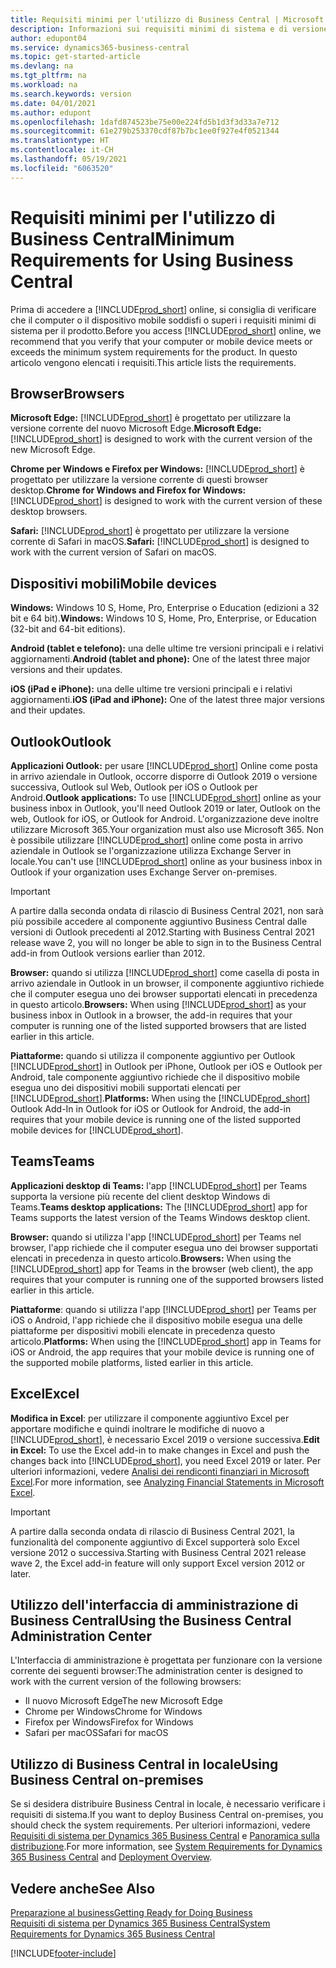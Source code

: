 ```yaml
---
title: Requisiti minimi per l'utilizzo di Business Central | Microsoft Docs
description: Informazioni sui requisiti minimi di sistema e di versione per l'utilizzo di Business Central online.
author: edupont04
ms.service: dynamics365-business-central
ms.topic: get-started-article
ms.devlang: na
ms.tgt_pltfrm: na
ms.workload: na
ms.search.keywords: version
ms.date: 04/01/2021
ms.author: edupont
ms.openlocfilehash: 1dafd874523be75e00e224fd5b1d3f3d33a7e712
ms.sourcegitcommit: 61e279b253370cdf87b7bc1ee0f927e4f0521344
ms.translationtype: HT
ms.contentlocale: it-CH
ms.lasthandoff: 05/19/2021
ms.locfileid: "6063520"
---
```

# <a name="minimum-requirements-for-using-business-central"></a><span data-ttu-id="09f2b-103">Requisiti minimi per l'utilizzo di Business Central</span><span class="sxs-lookup"><span data-stu-id="09f2b-103">Minimum Requirements for Using Business Central</span></span>

<span data-ttu-id="09f2b-104">Prima di accedere a [!INCLUDE[prod_short](includes/prod_short.md)] online, si consiglia di verificare che il computer o il dispositivo mobile soddisfi o superi i requisiti minimi di sistema per il prodotto.</span><span class="sxs-lookup"><span data-stu-id="09f2b-104">Before you access [!INCLUDE[prod_short](includes/prod_short.md)] online, we recommend that you verify that your computer or mobile device meets or exceeds the minimum system requirements for the product.</span></span> <span data-ttu-id="09f2b-105">In questo articolo vengono elencati i requisiti.</span><span class="sxs-lookup"><span data-stu-id="09f2b-105">This article lists the requirements.</span></span>  

## <a name="browsers"></a><span data-ttu-id="09f2b-106">Browser</span><span class="sxs-lookup"><span data-stu-id="09f2b-106">Browsers</span></span>

<span data-ttu-id="09f2b-107">**Microsoft Edge:** [!INCLUDE[prod_short](includes/prod_short.md)] è progettato per utilizzare la versione corrente del nuovo Microsoft Edge.</span><span class="sxs-lookup"><span data-stu-id="09f2b-107">**Microsoft Edge:** [!INCLUDE[prod_short](includes/prod_short.md)] is designed to work with the current version of the new Microsoft Edge.</span></span>
  
<span data-ttu-id="09f2b-108">**Chrome per Windows e Firefox per Windows:** [!INCLUDE[prod_short](includes/prod_short.md)] è progettato per utilizzare la versione corrente di questi browser desktop.</span><span class="sxs-lookup"><span data-stu-id="09f2b-108">**Chrome for Windows and Firefox for Windows:** [!INCLUDE[prod_short](includes/prod_short.md)] is designed to work with the current version of these desktop browsers.</span></span> 
 
<span data-ttu-id="09f2b-109">**Safari:** [!INCLUDE[prod_short](includes/prod_short.md)] è progettato per utilizzare la versione corrente di Safari in macOS.</span><span class="sxs-lookup"><span data-stu-id="09f2b-109">**Safari:** [!INCLUDE[prod_short](includes/prod_short.md)] is designed to work with the current version of Safari on macOS.</span></span>  

## <a name="mobile-devices"></a><span data-ttu-id="09f2b-110">Dispositivi mobili</span><span class="sxs-lookup"><span data-stu-id="09f2b-110">Mobile devices</span></span>

<span data-ttu-id="09f2b-111">**Windows:** Windows 10 S, Home, Pro, Enterprise o Education (edizioni a 32 bit e 64 bit).</span><span class="sxs-lookup"><span data-stu-id="09f2b-111">**Windows:** Windows 10 S, Home, Pro, Enterprise, or Education (32-bit and 64-bit editions).</span></span>

<span data-ttu-id="09f2b-112">**Android (tablet e telefono):** una delle ultime tre versioni principali e i relativi aggiornamenti.</span><span class="sxs-lookup"><span data-stu-id="09f2b-112">**Android (tablet and phone):** One of the latest three major versions and their updates.</span></span>

<span data-ttu-id="09f2b-113">**iOS (iPad e iPhone):** una delle ultime tre versioni principali e i relativi aggiornamenti.</span><span class="sxs-lookup"><span data-stu-id="09f2b-113">**iOS (iPad and iPhone):** One of the latest three major versions and their updates.</span></span>

<!--

**Windows:** [!INCLUDE[prod_short](includes/prod_short.md)] for Windows can be installed on devices with at least 1 GB of RAM and Windows 10 S, Home, Pro, Enterprise, or Education (32-bit and 64-bit editions).  
**iOS:** [!INCLUDE[prod_short](includes/prod_short.md)] for iPad and iPhone requires iOS 10.0 or later.  
**Android:** [!INCLUDE[prod_short](includes/prod_short.md)] for Android tablet and Android phone can be installed on devices with at least 1 GB of RAM and Android 6.0 or higher.  
**Device size:** [!INCLUDE[prod_short](includes/prod_short.md)] is supported on smart phones with a minimum screen size of 4" and tablets with a minimum screen size of 7".  
-->
## <a name="outlook"></a><span data-ttu-id="09f2b-114">Outlook</span><span class="sxs-lookup"><span data-stu-id="09f2b-114">Outlook</span></span>

<span data-ttu-id="09f2b-115">**Applicazioni Outlook:** per usare [!INCLUDE[prod_short](includes/prod_short.md)] Online come posta in arrivo aziendale in Outlook, occorre disporre di Outlook 2019 o versione successiva, Outlook sul Web, Outlook per iOS o Outlook per Android.</span><span class="sxs-lookup"><span data-stu-id="09f2b-115">**Outlook applications:** To use [!INCLUDE[prod_short](includes/prod_short.md)] online as your business inbox in Outlook, you'll need Outlook 2019 or later, Outlook on the web, Outlook for iOS, or Outlook for Android.</span></span> <span data-ttu-id="09f2b-116">L'organizzazione deve inoltre utilizzare Microsoft 365.</span><span class="sxs-lookup"><span data-stu-id="09f2b-116">Your organization must also use Microsoft 365.</span></span> <span data-ttu-id="09f2b-117">Non è possibile utilizzare [!INCLUDE[prod_short](includes/prod_short.md)] online come posta in arrivo aziendale in Outlook se l'organizzazione utilizza Exchange Server in locale.</span><span class="sxs-lookup"><span data-stu-id="09f2b-117">You can't use [!INCLUDE[prod_short](includes/prod_short.md)] online as your business inbox in Outlook if your organization uses Exchange Server on-premises.</span></span> 

> [!IMPORTANT]
> <span data-ttu-id="09f2b-118">A partire dalla seconda ondata di rilascio di Business Central 2021, non sarà più possibile accedere al componente aggiuntivo Business Central dalle versioni di Outlook precedenti al 2012.</span><span class="sxs-lookup"><span data-stu-id="09f2b-118">Starting with Business Central 2021 release wave 2, you will no longer be able to sign in to the Business Central add-in from Outlook versions earlier than 2012.</span></span>
  
<span data-ttu-id="09f2b-119">**Browser:** quando si utilizza [!INCLUDE[prod_short](includes/prod_short.md)] come casella di posta in arrivo aziendale in Outlook in un browser, il componente aggiuntivo richiede che il computer esegua uno dei browser supportati elencati in precedenza in questo articolo.</span><span class="sxs-lookup"><span data-stu-id="09f2b-119">**Browsers:** When using [!INCLUDE[prod_short](includes/prod_short.md)] as your business inbox in Outlook in a browser, the add-in requires that your computer is running one of the listed supported browsers that are listed earlier in this article.</span></span> 
 
<span data-ttu-id="09f2b-120">**Piattaforme:** quando si utilizza il componente aggiuntivo per Outlook  [!INCLUDE[prod_short](includes/prod_short.md)] in Outlook per iPhone, Outlook per iOS e Outlook per Android, tale componente aggiuntivo richiede che il dispositivo mobile esegua uno dei dispositivi mobili supportati elencati per [!INCLUDE[prod_short](includes/prod_short.md)].</span><span class="sxs-lookup"><span data-stu-id="09f2b-120">**Platforms:** When using the [!INCLUDE[prod_short](includes/prod_short.md)] Outlook Add-In in Outlook for iOS or Outlook for Android, the add-in requires that your mobile device is running one of the listed supported mobile devices for [!INCLUDE[prod_short](includes/prod_short.md)].</span></span>  

## <a name="teams"></a><span data-ttu-id="09f2b-121">Teams</span><span class="sxs-lookup"><span data-stu-id="09f2b-121">Teams</span></span>

<span data-ttu-id="09f2b-122">**Applicazioni desktop di Teams:** l'app [!INCLUDE[prod_short](includes/prod_short.md)] per Teams supporta la versione più recente del client desktop Windows di Teams.</span><span class="sxs-lookup"><span data-stu-id="09f2b-122">**Teams desktop applications:** The [!INCLUDE[prod_short](includes/prod_short.md)] app for Teams supports the latest version of the Teams Windows desktop client.</span></span> 

<span data-ttu-id="09f2b-123">**Browser:** quando si utilizza l'app [!INCLUDE[prod_short](includes/prod_short.md)] per Teams nel browser, l'app richiede che il computer esegua uno dei browser supportati elencati in precedenza in questo articolo.</span><span class="sxs-lookup"><span data-stu-id="09f2b-123">**Browsers:** When using the [!INCLUDE[prod_short](includes/prod_short.md)] app for Teams in the browser (web client), the app requires that your computer is running one of the supported browsers listed earlier in this article.</span></span> 

<span data-ttu-id="09f2b-124">**Piattaforme**: quando si utilizza l'app [!INCLUDE[prod_short](includes/prod_short.md)] per Teams per iOS o Android, l'app richiede che il dispositivo mobile esegua una delle piattaforme per dispositivi mobili elencate in precedenza questo articolo.</span><span class="sxs-lookup"><span data-stu-id="09f2b-124">**Platforms:** When using the [!INCLUDE[prod_short](includes/prod_short.md)] app in Teams for iOS or Android, the app requires that your mobile device is running one of the supported mobile platforms, listed earlier in this article.</span></span>

## <a name="excel"></a><span data-ttu-id="09f2b-125">Excel</span><span class="sxs-lookup"><span data-stu-id="09f2b-125">Excel</span></span>

<span data-ttu-id="09f2b-126">**Modifica in Excel**: per utilizzare il componente aggiuntivo Excel per apportare modifiche e quindi inoltrare le modifiche di nuovo a [!INCLUDE[prod_short](includes/prod_short.md)], è necessario Excel 2019 o versione successiva.</span><span class="sxs-lookup"><span data-stu-id="09f2b-126">**Edit in Excel:** To use the Excel add-in to make changes in Excel and push the changes back into [!INCLUDE[prod_short](includes/prod_short.md)], you need Excel 2019 or later.</span></span> <span data-ttu-id="09f2b-127">Per ulteriori informazioni, vedere [Analisi dei rendiconti finanziari in Microsoft Excel](finance-analyze-excel.md).</span><span class="sxs-lookup"><span data-stu-id="09f2b-127">For more information, see [Analyzing Financial Statements in Microsoft Excel](finance-analyze-excel.md).</span></span>  

> [!IMPORTANT]
> <span data-ttu-id="09f2b-128">A partire dalla seconda ondata di rilascio di Business Central 2021, la funzionalità del componente aggiuntivo di Excel supporterà solo Excel versione 2012 o successiva.</span><span class="sxs-lookup"><span data-stu-id="09f2b-128">Starting with Business Central 2021 release wave 2, the Excel add-in feature will only support Excel version 2012 or later.</span></span>

## <a name="using-the-business-central-administration-center"></a><a name="TAC"></a> <span data-ttu-id="09f2b-129">Utilizzo dell'interfaccia di amministrazione di Business Central</span><span class="sxs-lookup"><span data-stu-id="09f2b-129">Using the Business Central Administration Center</span></span>

<span data-ttu-id="09f2b-130">L'Interfaccia di amministrazione è progettata per funzionare con la versione corrente dei seguenti browser:</span><span class="sxs-lookup"><span data-stu-id="09f2b-130">The administration center is designed to work with the current version of the following browsers:</span></span>

- <span data-ttu-id="09f2b-131">Il nuovo Microsoft Edge</span><span class="sxs-lookup"><span data-stu-id="09f2b-131">The new Microsoft Edge</span></span>
- <span data-ttu-id="09f2b-132">Chrome per Windows</span><span class="sxs-lookup"><span data-stu-id="09f2b-132">Chrome for Windows</span></span>
- <span data-ttu-id="09f2b-133">Firefox per Windows</span><span class="sxs-lookup"><span data-stu-id="09f2b-133">Firefox for Windows</span></span>
- <span data-ttu-id="09f2b-134">Safari per macOS</span><span class="sxs-lookup"><span data-stu-id="09f2b-134">Safari for macOS</span></span>

## <a name="using-business-central-on-premises"></a><span data-ttu-id="09f2b-135">Utilizzo di Business Central in locale</span><span class="sxs-lookup"><span data-stu-id="09f2b-135">Using Business Central on-premises</span></span>

<span data-ttu-id="09f2b-136">Se si desidera distribuire Business Central in locale, è necessario verificare i requisiti di sistema.</span><span class="sxs-lookup"><span data-stu-id="09f2b-136">If you want to deploy Business Central on-premises, you should check the system requirements.</span></span> <span data-ttu-id="09f2b-137">Per ulteriori informazioni, vedere [Requisiti di sistema per Dynamics 365 Business Central](/dynamics365/business-central/dev-itpro/deployment/system-requirements-business-central-v18) e [Panoramica sulla distribuzione](/dynamics365/business-central/dev-itpro/deployment/deployment).</span><span class="sxs-lookup"><span data-stu-id="09f2b-137">For more information, see [System Requirements for Dynamics 365 Business Central](/dynamics365/business-central/dev-itpro/deployment/system-requirements-business-central-v18) and [Deployment Overview](/dynamics365/business-central/dev-itpro/deployment/deployment).</span></span>  

## <a name="see-also"></a><span data-ttu-id="09f2b-138">Vedere anche</span><span class="sxs-lookup"><span data-stu-id="09f2b-138">See Also</span></span>

[<span data-ttu-id="09f2b-139">Preparazione al business</span><span class="sxs-lookup"><span data-stu-id="09f2b-139">Getting Ready for Doing Business</span></span>](ui-get-ready-business.md)  
[<span data-ttu-id="09f2b-140">Requisiti di sistema per Dynamics 365 Business Central</span><span class="sxs-lookup"><span data-stu-id="09f2b-140">System Requirements for Dynamics 365 Business Central</span></span>](/dynamics365/business-central/dev-itpro/deployment/system-requirements-business-central-v18)  

[!INCLUDE[footer-include](includes/footer-banner.md)]
